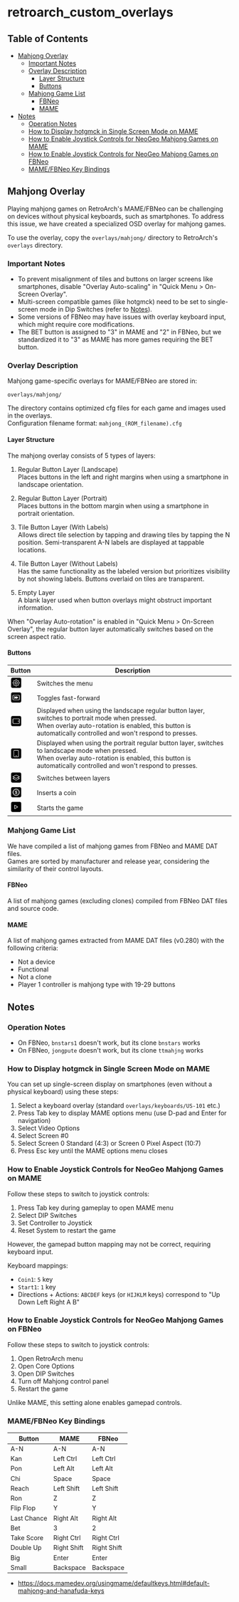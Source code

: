 # retroarch_custom_overlays

## Table of Contents

- [Mahjong Overlay](#mahjong-overlay)
  - [Important Notes](#important-notes)
  - [Overlay Description](#overlay-description)
    - [Layer Structure](#layer-structure)
    - [Buttons](#buttons)
  - [Mahjong Game List](#mahjong-game-list)
    - [FBNeo](#fbneo)
    - [MAME](#mame)
- [Notes](#notes)
  - [Operation Notes](#operation-notes)
  - [How to Display hotgmck in Single Screen Mode on MAME](#how-to-display-hotgmck-in-single-screen-mode-on-mame)
  - [How to Enable Joystick Controls for NeoGeo Mahjong Games on MAME](#how-to-enable-joystick-controls-for-neogeo-mahjong-games-on-mame)
  - [How to Enable Joystick Controls for NeoGeo Mahjong Games on FBNeo](#how-to-enable-joystick-controls-for-neogeo-mahjong-games-on-fbneo)
  - [MAME/FBNeo Key Bindings](#mamefbneo-key-bindings)

## Mahjong Overlay

Playing mahjong games on RetroArch's MAME/FBNeo can be challenging on devices without physical keyboards, such as smartphones.
To address this issue, we have created a specialized OSD overlay for mahjong games.

To use the overlay, copy the `overlays/mahjong/` directory to RetroArch's `overlays` directory.

### Important Notes

- To prevent misalignment of tiles and buttons on larger screens like smartphones, disable "Overlay Auto-scaling" in "Quick Menu > On-Screen Overlay".
- Multi-screen compatible games (like hotgmck) need to be set to single-screen mode in Dip Switches (refer to [Notes](#notes)).
- Some versions of FBNeo may have issues with overlay keyboard input, which might require core modifications.
- The BET button is assigned to "3" in MAME and "2" in FBNeo, but we standardized it to "3" as MAME has more games requiring the BET button.

### Overlay Description

Mahjong game-specific overlays for MAME/FBNeo are stored in:

```
overlays/mahjong/
```

The directory contains optimized cfg files for each game and images used in the overlays.  
Configuration filename format: `mahjong_(ROM_filename).cfg`

#### Layer Structure

The mahjong overlay consists of 5 types of layers:

1. Regular Button Layer (Landscape)  
   Places buttons in the left and right margins when using a smartphone in landscape orientation.

2. Regular Button Layer (Portrait)  
   Places buttons in the bottom margin when using a smartphone in portrait orientation.

3. Tile Button Layer (With Labels)  
   Allows direct tile selection by tapping and drawing tiles by tapping the N position.
   Semi-transparent A-N labels are displayed at tappable locations.

4. Tile Button Layer (Without Labels)  
   Has the same functionality as the labeled version but prioritizes visibility by not showing labels.
   Buttons overlaid on tiles are transparent.

5. Empty Layer  
   A blank layer used when button overlays might obstruct important information.

When "Overlay Auto-rotation" is enabled in "Quick Menu > On-Screen Overlay", the regular button layer automatically switches based on the screen aspect ratio.

#### Buttons

|Button|Description|
|---|---|
|<img src="overlays/mahjong/settings.png" width="25">| Switches the menu |
|<img src="overlays/mahjong/forward.png" width="25">| Toggles fast-forward |
|<img src="overlays/mahjong/landscape.png" width="25">| Displayed when using the landscape regular button layer, switches to portrait mode when pressed.<br>When overlay auto-rotation is enabled, this button is automatically controlled and won't respond to presses. |
|<img src="overlays/mahjong/portrait.png" width="25">| Displayed when using the portrait regular button layer, switches to landscape mode when pressed.<br>When overlay auto-rotation is enabled, this button is automatically controlled and won't respond to presses. |
|<img src="overlays/mahjong/layers.png" width="25">| Switches between layers |
|<img src="overlays/mahjong/coin.png" width="25">| Inserts a coin |
|<img src="overlays/mahjong/play.png" width="25">| Starts the game |

### Mahjong Game List

We have compiled a list of mahjong games from FBNeo and MAME DAT files.  
Games are sorted by manufacturer and release year, considering the similarity of their control layouts.

#### FBNeo

A list of mahjong games (excluding clones) compiled from FBNeo DAT files and source code.

<!-- fbneo_games -->
<!-- Copy the FBNeo games table here -->
<!-- /fbneo_games -->

#### MAME

A list of mahjong games extracted from MAME DAT files (v0.280) with the following criteria:

- Not a device
- Functional
- Not a clone
- Player 1 controller is mahjong type with 19-29 buttons

<!-- mame_games -->
<!-- Copy the MAME games table here -->
<!-- /mame_games -->

## Notes

### Operation Notes

- On FBNeo, `bnstars1` doesn't work, but its clone `bnstars` works
- On FBNeo, `jongpute` doesn't work, but its clone `ttmahjng` works

### How to Display hotgmck in Single Screen Mode on MAME

You can set up single-screen display on smartphones (even without a physical keyboard) using these steps:

1. Select a keyboard overlay (standard `overlays/keyboards/US-101` etc.)
2. Press Tab key to display MAME options menu (use D-pad and Enter for navigation)
3. Select Video Options
4. Select Screen #0
5. Select Screen 0 Standard (4:3) or Screen 0 Pixel Aspect (10:7)
6. Press Esc key until the MAME options menu closes

### How to Enable Joystick Controls for NeoGeo Mahjong Games on MAME

Follow these steps to switch to joystick controls:

1. Press Tab key during gameplay to open MAME menu
2. Select DIP Switches
3. Set Controller to Joystick
4. Reset System to restart the game

However, the gamepad button mapping may not be correct, requiring keyboard input.

Keyboard mappings:
- `Coin1`: `5` key
- `Start1`: `1` key
- Directions + Actions: `ABCDEF` keys (or `HIJKLM` keys) correspond to "Up Down Left Right A B"

### How to Enable Joystick Controls for NeoGeo Mahjong Games on FBNeo

Follow these steps to switch to joystick controls:

1. Open RetroArch menu
2. Open Core Options
3. Open DIP Switches
4. Turn off Mahjong control panel
5. Restart the game

Unlike MAME, this setting alone enables gamepad controls.

### MAME/FBNeo Key Bindings

|Button|MAME|FBNeo|
|---|---|---|
|A-N        |A-N        |A-N|
|Kan        |Left Ctrl  |Left Ctrl|
|Pon        |Left Alt   |Left Alt|
|Chi        |Space      |Space|
|Reach      |Left Shift |Left Shift|
|Ron        |Z          |Z|
|Flip Flop  |Y          |Y|
|Last Chance|Right Alt  |Right Alt|
|Bet        |3          |2|
|Take Score |Right Ctrl |Right Ctrl|
|Double Up  |Right Shift|Right Shift|
|Big        |Enter      |Enter|
|Small      |Backspace  |Backspace|

- https://docs.mamedev.org/usingmame/defaultkeys.html#default-mahjong-and-hanafuda-keys